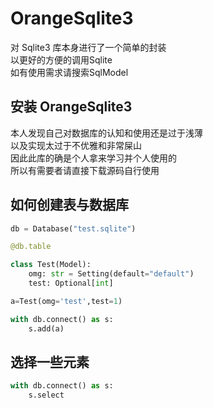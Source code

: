 # OrangeSqlite3
对 Sqlite3 库本身进行了一个简单的封装  
以更好的方便的调用Sqlite  
如有使用需求请搜索SqlModel  

## 安装 OrangeSqlite3

本人发现自己对数据库的认知和使用还是过于浅薄  
以及实现太过于不优雅和非常屎山  
因此此库的确是个人拿来学习并个人使用的  
所以有需要者请直接下载源码自行使用  


## 如何创建表与数据库
```py
db = Database("test.sqlite")

@db.table

class Test(Model):
    omg: str = Setting(default="default")
    test: Optional[int]

a=Test(omg='test',test=1)

with db.connect() as s:
    s.add(a)
```

## 选择一些元素
```py
with db.connect() as s:
    s.select
```
